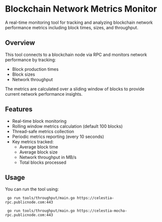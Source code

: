 # Blockchain Network Metrics Monitor

A real-time monitoring tool for tracking and analyzing blockchain network performance metrics including block times, sizes, and throughput.

## Overview

This tool connects to a blockchain node via RPC and monitors network performance by tracking:
- Block production times
- Block sizes
- Network throughput

The metrics are calculated over a sliding window of blocks to provide current network performance insights.

## Features

- Real-time block monitoring
- Rolling window metrics calculation (default 100 blocks)
- Thread-safe metrics collection
- Periodic metrics reporting (every 10 seconds)
- Key metrics tracked:
   - Average block time
   - Average block size
   - Network throughput in MB/s
   - Total blocks processed

## Usage

You can run the tool using:

```shell
 go run tools/throughput/main.go https://celestia-rpc.publicnode.com:443

 go run tools/throughput/main.go https://celestia-mocha-rpc.publicnode.com:443
```
